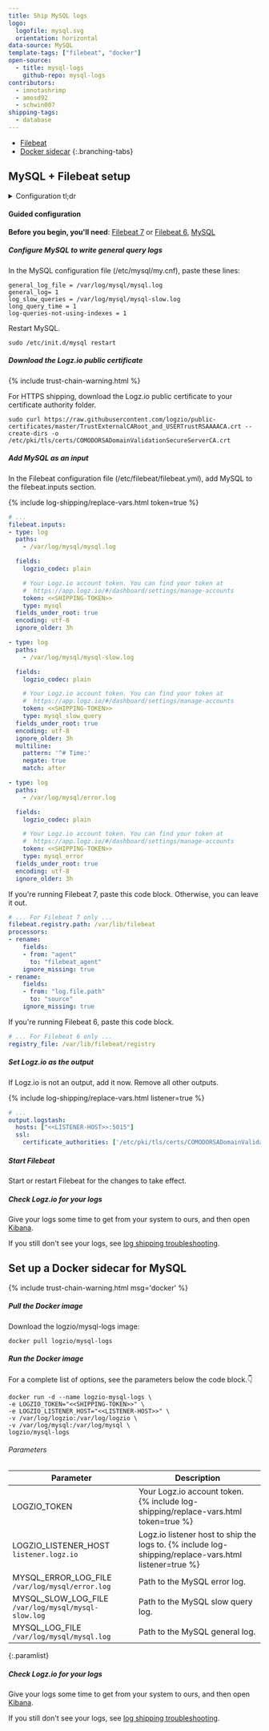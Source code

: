 ```yaml
---
title: Ship MySQL logs
logo:
  logofile: mysql.svg
  orientation: horizontal
data-source: MySQL
template-tags: ["filebeat", "docker"]
open-source:
  - title: mysql-logs
    github-repo: mysql-logs
contributors:
  - imnotashrimp
  - amosd92
  - schwin007
shipping-tags:
  - database
---
```


<!-- tabContainer:start -->
<div class="branching-container">

* [Filebeat](#filebeat-config)
* [Docker sidecar](#docker-sidecar-config)
{:.branching-tabs}

<!-- tab:start -->
<div id="filebeat-config">

## MySQL + Filebeat setup

<details>

<summary>
Configuration tl;dr
</summary>

{% include trust-chain-warning.html %}

| Item | Description |
|---|---|
| Files | [Sample configuration](https://raw.githubusercontent.com/logzio/logz-docs/master/shipping-config-samples/logz-filebeat-config.yml) <br> [Logz.io public certificate](https://raw.githubusercontent.com/logzio/public-certificates/master/TrustExternalCARoot_and_USERTrustRSAAAACA.crt) |
| Listener | Port 5015. For help finding your region's listener host, see [Account region]({{site.baseurl}}/user-guide/accounts/account-region.html). |
| Default log locations | General query log: `/var/log/mysql/mysql.log` <br> Slow query log: `/var/log/mysql/mysql-slow.log` <br> Error log: `/var/log/mysql/error.log` |
| Log type _(for preconfigured parsing)_ | General query log: `mysql` <br> Slow query log: `mysql_slow_query` <br> Error log: `mysql_error` |
{:.paramlist
}
</details>

#### Guided configuration

**Before you begin, you'll need**:
[Filebeat 7](https://www.elastic.co/guide/en/beats/filebeat/current/filebeat-installation.html) or
[Filebeat 6](https://www.elastic.co/guide/en/beats/filebeat/6.7/filebeat-installation.html),
[MySQL](https://dev.mysql.com/downloads/)

<div class="tasklist">

##### Configure MySQL to write general query logs

In the MySQL configuration file (/etc/mysql/my.cnf),
paste these lines:

```
general_log_file = /var/log/mysql/mysql.log
general_log= 1
log_slow_queries = /var/log/mysql/mysql-slow.log
long_query_time = 1
log-queries-not-using-indexes = 1
```

Restart MySQL.

```shell
sudo /etc/init.d/mysql restart
```

##### Download the Logz.io public certificate

{% include trust-chain-warning.html %}

For HTTPS shipping, download the Logz.io public certificate to your certificate authority folder.

```shell
sudo curl https://raw.githubusercontent.com/logzio/public-certificates/master/TrustExternalCARoot_and_USERTrustRSAAAACA.crt --create-dirs -o /etc/pki/tls/certs/COMODORSADomainValidationSecureServerCA.crt
```

##### Add MySQL as an input

In the Filebeat configuration file (/etc/filebeat/filebeat.yml), add MySQL to the filebeat.inputs section.

{% include log-shipping/replace-vars.html token=true %}

```yaml
# ...
filebeat.inputs:
- type: log
  paths:
    - /var/log/mysql/mysql.log

  fields:
    logzio_codec: plain

    # Your Logz.io account token. You can find your token at
    #  https://app.logz.io/#/dashboard/settings/manage-accounts
    token: <<SHIPPING-TOKEN>>
    type: mysql
  fields_under_root: true
  encoding: utf-8
  ignore_older: 3h

- type: log
  paths:
    - /var/log/mysql/mysql-slow.log

  fields:
    logzio_codec: plain

    # Your Logz.io account token. You can find your token at
    #  https://app.logz.io/#/dashboard/settings/manage-accounts
    token: <<SHIPPING-TOKEN>>
    type: mysql_slow_query
  fields_under_root: true
  encoding: utf-8
  ignore_older: 3h
  multiline:
    pattern: '^# Time:'
    negate: true
    match: after

- type: log
  paths:
    - /var/log/mysql/error.log

  fields:
    logzio_codec: plain

    # Your Logz.io account token. You can find your token at
    #  https://app.logz.io/#/dashboard/settings/manage-accounts
    token: <<SHIPPING-TOKEN>>
    type: mysql_error
  fields_under_root: true
  encoding: utf-8
  ignore_older: 3h
  ```

If you're running Filebeat 7, paste this code block.
Otherwise, you can leave it out.

```yaml
# ... For Filebeat 7 only ...
filebeat.registry.path: /var/lib/filebeat
processors:
- rename:
    fields:
    - from: "agent"
      to: "filebeat_agent"
    ignore_missing: true
- rename:
    fields:
    - from: "log.file.path"
      to: "source"
    ignore_missing: true
```

If you're running Filebeat 6, paste this code block.

```yaml
# ... For Filebeat 6 only ...
registry_file: /var/lib/filebeat/registry
```

##### Set Logz.io as the output

If Logz.io is not an output, add it now.
Remove all other outputs.

{% include log-shipping/replace-vars.html listener=true %}

```yaml
# ...
output.logstash:
  hosts: ["<<LISTENER-HOST>>:5015"]
  ssl:
    certificate_authorities: ['/etc/pki/tls/certs/COMODORSADomainValidationSecureServerCA.crt']
```

##### Start Filebeat

Start or restart Filebeat for the changes to take effect.

##### Check Logz.io for your logs

Give your logs some time to get from your system to ours, and then open [Kibana](https://app.logz.io/#/dashboard/kibana).

If you still don't see your logs, see [log shipping troubleshooting]({{site.baseurl}}/user-guide/log-shipping/log-shipping-troubleshooting.html).

</div>

</div>
<!-- tab:end -->

<!-- tab:start -->
<div id="docker-sidecar-config">

## Set up a Docker sidecar for MySQL

{% include trust-chain-warning.html msg='docker' %}

<div class="tasklist">

##### Pull the Docker image

Download the logzio/mysql-logs image:

```shell
docker pull logzio/mysql-logs
```

##### Run the Docker image

For a complete list of options, see the parameters below the code block.👇

```shell
docker run -d --name logzio-mysql-logs \
-e LOGZIO_TOKEN="<<SHIPPING-TOKEN>>" \
-e LOGZIO_LISTENER_HOST="<<LISTENER-HOST>>" \
-v /var/log/logzio:/var/log/logzio \
-v /var/log/mysql:/var/log/mysql \
logzio/mysql-logs
```

###### Parameters

| Parameter | Description |
|---|---|
| LOGZIO_TOKEN <span class="required-param"></span> | Your Logz.io account token. {% include log-shipping/replace-vars.html token=true %} <!-- logzio-inject:account-token --> |
| LOGZIO_LISTENER_HOST <span class="default-param">`listener.logz.io`</span> | Logz.io listener host to ship the logs to. {% include log-shipping/replace-vars.html listener=true %} |
| MYSQL_ERROR_LOG_FILE <span class="default-param">`/var/log/mysql/error.log`</span> | Path to the MySQL error log. |
| MYSQL_SLOW_LOG_FILE <span class="default-param">`/var/log/mysql/mysql-slow.log`</span> | Path to the MySQL slow query log. |
| MYSQL_LOG_FILE <span class="default-param">`/var/log/mysql/mysql.log`</span> | Path to the MySQL general log. |
{:.paramlist}

##### Check Logz.io for your logs

Give your logs some time to get from your system to ours, and then open [Kibana](https://app.logz.io/#/dashboard/kibana).

If you still don't see your logs, see [log shipping troubleshooting]({{site.baseurl}}/user-guide/log-shipping/log-shipping-troubleshooting.html).

</div>

</div>
<!-- tab:end -->

</div>
<!-- tabContainer:end -->